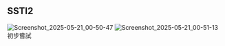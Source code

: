 ## SSTI2

![Screenshot_2025-05-21_00-50-47](https://github.com/user-attachments/assets/15e13182-7f12-4186-b131-0ddf72b10968)
![Screenshot_2025-05-21_00-51-13](https://github.com/user-attachments/assets/7922c3ba-d8f1-4fed-9fe0-c536d7eb2d94)
初步嘗試
